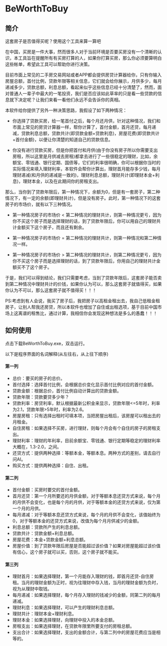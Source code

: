 # BeWorthToBuy

## 简介

这套房子是否值得买呢？使用这个工具来算一算吧

在中国，买房是一件大事，然而很多人对于当前环境是否要买房没有一个清晰的认识，本工具旨在提醒所有有买房打算的人，如果你打算买房，那么你必须要算明白这些帐单，希望此工具可以帮助你进行决策。

目前市面上常见的二手房交易网站或者APP都会提供房贷计算器给你，只有你输入房屋总额，首付比例，贷款年限等相关信息，它们就会给你展示，月供多少，每月递减多少，贷款总额，利息总额，看起来似乎这些信息已经十分清楚了，然而，面对普通人一辈子中最大的一笔投资，我们是否应该如此草率的只是看一些贷款的信息就下决定呢？让我们来看一看他们永远不会告诉你的真相。

本软件给你提供了另外一种决策思路，我假设了如下两种情况：

- 你选择了贷款买房，给一笔首付之后，每个月还月供，针对这种情况，我们和市面上常见的房贷计算器一样，帮你计算了，首付金额，首月还贷，每月递减，贷款利息总额，贷款共计(即贷款金额+贷款利息)，房屋花费(即贷款共计+首付金额)，以便让你清楚的知道自己的贷款信息。

- 你没有进行贷款买房，但是你把首付和月供(由于你没有房子所以你需要支出房租，所以这里是月供减去房租)都拿去进行了一些很稳定的理财，比如，余额宝、零钱通、银行定期、国债等，它们的利率很明确，你可以根据你当时的实际情况来填入理财利率，本软件会帮你计算出，理财首月能存多少钱，每月理财递减(和月供的递减是一致的)，理财利息总额，理财共计(即理财本金+利息)，理财本金，以及在此期间你的房租支出。


那么，当你到了贷款年限后，第一种情况下，余额为0，但是有一套房子，第二种情况下，有一定的余额(即理财共计)，但是没有房子。此时，第一种情况下的这套房子的市场价，就有以下三种情况。

- 第一种情况房子的市场价 < 第二种情况的理财共计，则第一种情况更亏，因为你不买这个房子而是选择理财的话，到了贷款年限后，你可以用自己的理财共计金额买下这个房子，而且还有剩余。

- 第一种情况房子的市场价 = 第二种情况的理财共计，则第一种情况和第二种情况一样。

- 第一种情况房子的市场价 > 第二种情况的理财共计，则第二种情况更亏，因为你不买这个房子而是选择理财的话，到了贷款年限后，你用自己的理财共计金额买不了这个房子。

于是，我们可以得到结论，我们只需要考虑，当到了贷款年限后，这套房子能否卖到第二种情况中理财共计的价钱，如果你认为可以，那么这套房子就值得买，如果你认为不可以，那么这套房子就不值得买！！！

PS:考虑到有人会说，我买了房子后，我把房子以高租金租出去，我自己低租金租房子，让别人帮我还房贷，所以本软件也增加了自住或出租选项，基于目前中国市场上这离谱的租售比，通过计算，我相信你会发现这种想法是多么的愚蠢！！！

## 如何使用

点击下载BeWorthToBuy.exe，双击运行。

以下是程序界面的名词解释(从左往右，从上往下顺序)
#### 第一列
- 总价：要买的房子的总价。
- 首付选择：选择首付比例，会根据总价变化显示首付比例对应的首付金额。
- 贷款金额：根据总价，首付比例自动计算出的贷款金额。
- 贷款年限：贷款要贷多少年？
- 贷款利率：房贷利率，默认根据最新公积金来显示，贷款年限<=5年时，利率为2.1，贷款年限>5年时，利率为2.6。
- 房屋房租：只有选择出租时可填本项，当把房屋出租后，该房屋可以租出去的月租金。
- 自住房租：如果选择不买房，进行理财，则每个月会有个自住的房子的房租支出。
- 理财利率：理财的年利率，目前余额宝、零钱通、银行定期等稳定的理财利率大概在，1.3-2.0，之间。
- 还贷方式：提供两种选择：等额本金，等额本息。两种方式的差别，请去自行问AI。
- 购买方式：提供两种选择：自住、出租。


#### 第二列
- 首付金额：买房时要交的首付金额。
- 首月还贷：第一个月所要还的月供金额，对于等额本息还贷方式来说，每个月的月供不会变化，也是每个月的月供，对于等额本金的还贷方式来说，仅为第一个月的月供。
- 每月递减：对于等额本息还贷方式来说，每个月的月供不会变化，该值始终为0，对于等额本金的还贷方式来说，改值为每个月月供减少的金额。
- 利息总额：贷款所产生的利息总额。
- 贷款共计：贷款金额+利息总额。
- 房屋花费：本金+贷款金额+利息总额。
- 房屋价值：到了贷款年限后房屋是否能超过该价值？如果对房屋能超过该价值有信心，这个房子就可以买，否则，这个房子就不能买。

#### 第三列
- 理财首月：如果选择理财，第一个月能存入理财的钱，即首月还贷-自住房租。当月的理财金额为正时，视为往理财中存入钱，当月的理财金额为负时，视为从理财中取钱。
- 每月递减：如果选择理财，每个月存入理财的钱减少的金额，同第二列的每月递减。
- 理财利息：如果选择理财，可以产生的理财利息总额。
- 理财共计：理财本金+理财利息。
- 理财本金：如果选择理财，向理财中投入的本金总额。
- 房租支出：如果选择理财，在贷款年限里所要支付的房租总额。
- 支出合计：如果选择理财，支出的金额合计，与第二列中的房屋花费应当是相等的。

